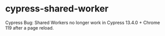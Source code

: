 # cypress-shared-worker
Cypress Bug: Shared Workers no longer work in Cypress 13.4.0 + Chrome 119 after a page reload.
